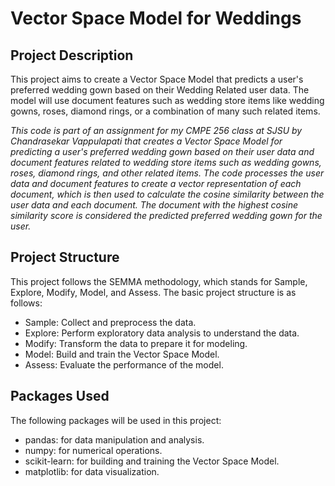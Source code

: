 # Vector Space Model for Weddings

## Project Description
This project aims to create a Vector Space Model that predicts a user's preferred wedding gown based on their Wedding Related user data. The model will use document features such as wedding store items like wedding gowns, roses, diamond rings, or a combination of many such related items.

*This code is part of an assignment for my CMPE 256 class at SJSU by Chandrasekar Vappulapati that creates a Vector Space Model for predicting a user's preferred wedding gown based on their user data and document features related to wedding store items such as wedding gowns, roses, diamond rings, and other related items. The code processes the user data and document features to create a vector representation of each document, which is then used to calculate the cosine similarity between the user data and each document. The document with the highest cosine similarity score is considered the predicted preferred wedding gown for the user.*

## Project Structure
This project follows the SEMMA methodology, which stands for Sample, Explore, Modify, Model, and Assess. The basic project structure is as follows:

- Sample: Collect and preprocess the data.
- Explore: Perform exploratory data analysis to understand the data.
- Modify: Transform the data to prepare it for modeling.
- Model: Build and train the Vector Space Model.
- Assess: Evaluate the performance of the model.

## Packages Used
The following packages will be used in this project:
- pandas: for data manipulation and analysis.
- numpy: for numerical operations.
- scikit-learn: for building and training the Vector Space Model.
- matplotlib: for data visualization.
